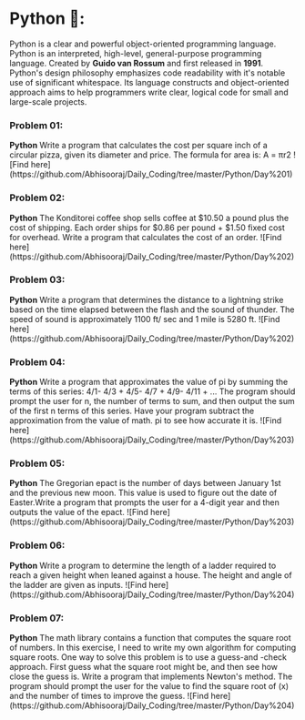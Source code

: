 # Python 🐍:

Python is a clear and powerful object-oriented programming language. Python is an interpreted, high-level, general-purpose programming 
language. Created by <b>Guido van Rossum</b> and first released in <b>1991</b>.
<br/>Python's design philosophy emphasizes code readability with it's notable use of significant whitespace. Its language constructs and object-oriented approach aims to help programmers write clear, logical code for small and large-scale projects.

<h3> Problem 01: </h3><b>Python</b>
Write a program that calculates the cost per square inch of a circular pizza, given its diameter and price. 
The formula for area is: A = πr2
![Find here](https://github.com/Abhisooraj/Daily_Coding/tree/master/Python/Day%201)

<h3> Problem 02: </h3><b>Python</b>
The Konditorei coffee shop sells coffee at $10.50 a pound plus the cost of shipping. Each order ships for $0.86 per pound + $1.50 fixed cost for overhead.
Write a program that calculates the cost of an order.
![Find here](https://github.com/Abhisooraj/Daily_Coding/tree/master/Python/Day%202)

<h3> Problem 03: </h3><b>Python</b>
Write a program that determines the distance to a lightning strike based on the time elapsed between the flash and the sound of thunder. The speed of sound is approximately 1100 ft/ sec and 1 mile is 5280 ft.
![Find here](https://github.com/Abhisooraj/Daily_Coding/tree/master/Python/Day%202)

<h3> Problem 04: </h3><b>Python</b>
Write a program that approximates the value of pi by summing the terms of this series: 4/1- 4/3 + 4/5- 4/7 + 4/9- 4/11 + ...
The program should prompt the user for n, the number of terms to sum, and then output the sum of the first n terms of this series. Have your program subtract the approximation from the value of math. pi to see how accurate it is.
![Find here](https://github.com/Abhisooraj/Daily_Coding/tree/master/Python/Day%203)

<h3> Problem 05: </h3><b>Python</b>
The Gregorian epact is the number of days between January 1st and the previous new moon. This value is used to figure out the date of Easter.Write a program that prompts the user for a 4-digit year and then outputs the value of the epact.
![Find here](https://github.com/Abhisooraj/Daily_Coding/tree/master/Python/Day%203)

<h3> Problem 06: </h3><b>Python</b>
Write a program to determine the length of a ladder required to reach a given height when leaned against a house. The height and angle of the ladder are given as inputs.
![Find here](https://github.com/Abhisooraj/Daily_Coding/tree/master/Python/Day%204)

<h3> Problem 07: </h3><b>Python</b>
The math library contains a function that computes the square root of numbers. In this exercise, I need to write my own algorithm for computing square roots. One way to solve this problem is to use a guess-and -check approach. First guess what the square root might be, and then see how close the guess is.
Write a program that implements Newton's method. The program should prompt the user for the value to find the square root of (x) and the number of times to improve the guess.
![Find here](https://github.com/Abhisooraj/Daily_Coding/tree/master/Python/Day%204)
